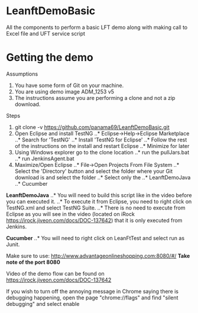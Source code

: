 # LeanftDemoBasic
All the components to perform a basic LFT demo along with making call to Excel file and UFT service script

# Getting the demo
Assumptions
  1. You have some form of Git on your machine.
  2. You are using demo image ADM_1253 v5
  3. The instructions assume you are performing a clone and not a zip download.

Steps
1. git clone -v https://github.com/panama69/LeanftDemoBasic.git
2. Open Eclipse and install TestNG
..* Eclipse->Help->Eclipse Marketplace
..* Search for 'TestNG'
..* Install 'TestNG for Eclipse'
..* Follow the rest of the instructions on the install and restart Eclipse
..* Minimize for later
3. Using Windows explorer go to the clone location
..* run the pullJars.bat
..* run JenkinsAgent.bat
4. Maximize/Open Eclipse
..* File->Open Projects From File System
..* Select the 'Directory' button and select the folder where your Git download is and select the folder
..* Select only the
..* LeanftDemoJava
..* Cucumber

**LeanftDemoJava**
..* You will need to build this script like in the video before you can executed it.
..* To execute it from Eclipse, you need to right click on TestNG.xml and select TestNG Suite.
..* There is no need to execute from Eclipse as you will see in the video (located on iRock https://irock.jiveon.com/docs/DOC-137642) that it is only executed from Jenkins.

**Cucumber**
..* You will need to right click on LeanFtTest and select run as Junit.

Make sure to use: http://www.advantageonlineshopping.com:8080/#/
  **Take note of the port 8080**

Video of the demo flow can be found on https://irock.jiveon.com/docs/DOC-137642

If you wish to turn off the annoying message in Chrome saying there is debugging happening, open the page "chrome://flags" and find "silent debugging" and select enable
